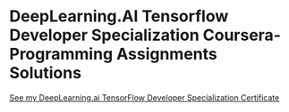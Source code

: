 # DeepLearning.AI Tensorflow Developer Specialization Coursera- Programming Assignments Solutions
<a href="https://github.com/Rajspeaks/DeepLearning.AI-TensorFlow-Specialization-Coursera-Programming-Assignments-Rajdeep-Das/blob/main/Coursera_Deep_Learning_Tensorflow_deeplearning.ai.pdf" width="800px" height="2100px" /> See my DeepLearning.ai TensorFlow Developer Specialization Certificate </a>
